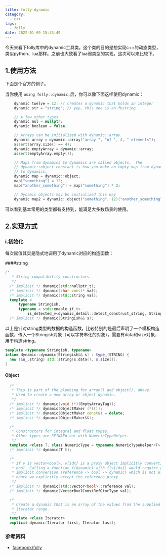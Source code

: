 ```yaml
---
title: folly-dynamic
category:
  - c++
tags:
  - folly
date: 2022-01-09 15:33:49
---
```


今天来看下folly库中的dynamic工具类。这个类的目的是想实现c++的动态类型，类似python、lua那样。之前也大致看了lua弱类型的实现，这次可以来比较下。
<!-- more -->

## 1.使用方法

下面是个官方的例子。

当你使用 `using folly::dynamic;`后，你可以像下面这样使用dynamic：

```cpp
    dynamic twelve = 12; // creates a dynamic that holds an integer
    dynamic str = "string"; // yep, this one is an fbstring

    // A few other types.
    dynamic nul = nullptr;
    dynamic boolean = false;

    // Arrays can be initialized with dynamic::array.
    dynamic array = dynamic::array("array ", "of ", 4, " elements");
    assert(array.size() == 4);
    dynamic emptyArray = dynamic::array;
    assert(emptyArray.empty());

    // Maps from dynamics to dynamics are called objects.  The
    // dynamic::object constant is how you make an empty map from dynamics
    // to dynamics.
    dynamic map = dynamic::object;
    map["something"] = 12;
    map["another_something"] = map["something"] * 2;

    // Dynamic objects may be initialized this way
    dynamic map2 = dynamic::object("something", 12)("another_something", 24);
```

可以看到基本常用的类型都有支持到，能满足大多数场景的使用。

## 2.实现方式

### i.初始化

每次赋值其实是隐式地调用了dynamic对应的构造函数：

####string

```cpp
/*
   * String compatibility constructors.
   */
  /* implicit */ dynamic(std::nullptr_t);
  /* implicit */ dynamic(char const* val);
  /* implicit */ dynamic(std::string val);
  template <
      typename Stringish,
      typename = std::enable_if_t<
          is_detected_v<dynamic_detail::detect_construct_string, Stringish>>>
  /* implicit */ dynamic(Stringish&& s);
```

以上是针对string类型的数据的构造函数，比较特别的是最后声明了一个模板构造函数，传入一个Stringish对象（可以字符串化的对象），需要有data和size对象，用于构造string。

```cpp
template <typename Stringish, typename>
inline dynamic::dynamic(Stringish&& s) : type_(STRING) {
  new (&u_.string) std::string(s.data(), s.size());
}
```

#### Object

```cpp
  /*
   * This is part of the plumbing for array() and object(), above.
   * Used to create a new array or object dynamic.
   */
  /* implicit */ dynamic(void (*)(EmptyArrayTag));
  /* implicit */ dynamic(ObjectMaker (*)());
  /* implicit */ dynamic(ObjectMaker const&) = delete;
  /* implicit */ dynamic(ObjectMaker&&);
```
```cpp
  /*
   * Constructors for integral and float types.
   * Other types are SFINAEd out with NumericTypeHelper.
   */
  template <class T, class NumericType = typename NumericTypeHelper<T>::type>
  /* implicit */ dynamic(T t);
```
```cpp
  /*
   * If v is vector<bool>, v[idx] is a proxy object implicitly convertible to
   * bool. Calling a function f(dynamic) with f(v[idx]) would require a double
   * implicit conversion (reference -> bool -> dynamic) which is not allowed,
   * hence we explicitly accept the reference proxy.
   */
  /* implicit */ dynamic(std::vector<bool>::reference val);
  /* implicit */ dynamic(VectorBoolConstRefCtorType val);

  /*
   * Create a dynamic that is an array of the values from the supplied
   * iterator range.
   */
  template <class Iterator>
  explicit dynamic(Iterator first, Iterator last);
```



### 参考资料

* [facebook/folly](https://github.com/facebook/folly)
